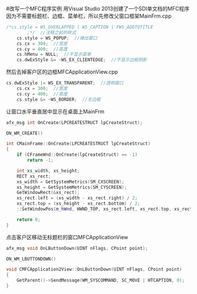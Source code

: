 #改写一个MFC程序实例
用Visual Studio 2013创建了一个SDI单文档的MFC程序      
因为不需要标题栏、边框、菜单栏，所以先修改父窗口框架MainFrm.cpp            
```cpp
/*cs.style = WS_OVERLAPPED | WS_CAPTION | FWS_ADDTOTITLE
		;*/  //注释之前的样式
	cs.style = WS_POPUP;  //弹出窗口
	cs.cx = 300;  //宽度
	cs.cy = 400;  //高度
	cs.hMenu = NULL;  //不显示菜单
	cs.dwExStyle &= ~WS_EX_CLIENTEDGE;  //不显示边框阴影
```

然后去掉客户区的边框MFCApplicationView.cpp              
```cpp
cs.dwExStyle |= WS_EX_TRANSPARENT;  //透明窗口
	cs.cx = 300;  //宽度
	cs.cy = 400;  //高度
	cs.style &= ~WS_BORDER;  //无边框
```

让窗口水平垂直居中显示在桌面上MainFrm          
```cpp
afx_msg int OnCreate(LPCREATESTRUCT lpCreateStruct);
```
```cpp
ON_WM_CREATE()
```
```cpp
int CMainFrame::OnCreate(LPCREATESTRUCT lpCreateStruct)
{
	if (CFrameWnd::OnCreate(lpCreateStruct) == -1)
		return -1;

	int xs_width, xs_height;
	RECT xs_rect;
	xs_width = GetSystemMetrics(SM_CXSCREEN);
	xs_height = GetSystemMetrics(SM_CYSCREEN);
	GetWindowRect(&xs_rect);
	xs_rect.left = (xs_width - xs_rect.right) / 2;
	xs_rect.top = (xs_height - xs_rect.bottom) / 2;
	::SetWindowPos(m_hWnd, HWND_TOP, xs_rect.left, xs_rect.top, xs_rect.right, xs_rect.bottom, SWP_SHOWWINDOW);

	return 0;
}
```
点击客户区移动无标题栏的窗口MFCApplicationView         
```cpp
afx_msg void OnLButtonDown(UINT nFlags, CPoint point);
```
```cpp
ON_WM_LBUTTONDOWN()
```
```cpp
void CMFCApplication2View::OnLButtonDown(UINT nFlags, CPoint point)
{
	GetParent()->SendMessage(WM_SYSCOMMAND, SC_MOVE | HTCAPTION, 0);
}
```
